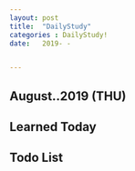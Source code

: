 ```yaml
---
layout: post
title:  "DailyStudy"
categories : DailyStudy!
date:   2019- -


---
```




## August..2019  (THU)

## Learned Today 

## Todo List

